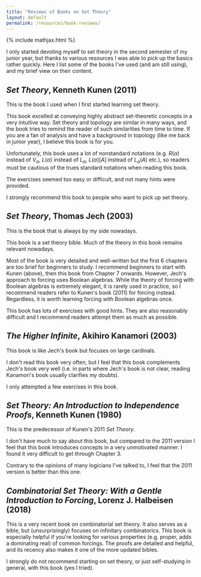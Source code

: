 ```yaml
---
title: "Reviews of Books on Set Theory"
layout: default
permalink: /resources/book-reviews/
---
```


{% include mathjax.html %}

I only started devoting myself to set theory in the second semester of my junior year, but thanks to various resources I was able to pick up the basics rather quickly. Here I list some of the books I've used (and am still using), and my brief view on their content.

## <i>Set Theory</i>, Kenneth Kunen (2011)

This is the book I used when I first started learning set theory. 

This book excelled at conveying highly abstract set-theoretic concepts in a very intuitive way. Set theory and topology are similar in many ways, and the book tries to remind the reader of such similarities from time to time. If you are a fan of analysis and have a background in topology (like me back in junior year), I believe this book is for you.

Unfortunately, this book uses a lot of nonstandard notations (e.g. $R(\alpha)$ instead of $V_\alpha$, $L(\alpha)$ instead of $L_\alpha$, $L(\alpha)[A]$ instead of $L_\alpha(A)$ etc.), so readers must be cautious of the trues standard notations when reading this book.

The exercises seemed too easy or difficult, and not many hints were provided.

I strongly recommend this book to people who want to pick up set theory.


## <i>Set Theory</i>, Thomas Jech (2003)

This is the book that is always by my side nowadays.

This book is a set theory bible. Much of the theory in this book remains relevant nowadays. 

Most of the book is very detailed and well-written but the first 6 chapters are too brief for beginners to study. I recommend beginners to start with Kunen (above), then this book from Chapter 7 onwards. However, Jech's approach to forcing uses Boolean algebras. While the theory of forcing with Boolean algebras is extremely elegant, it is rarely used in practice, so I recommend readers refer to Kunen's book (2011) for forcing instead. Regardless, it is worth learning forcing with Boolean algebras once.

This book has lots of exercises with good hints. They are also reasonably difficult and I recommend readers attempt them as much as possible.


## <i>The Higher Infinite</i>, Akihiro Kanamori (2003)

This book is like Jech's book but focuses on large cardinals.

I don't read this book very often, but I feel that this book complements Jech's book very well (i.e. in parts where Jech's book is not clear, reading Kanamori's book usually clarifies my doubts).

I only attempted a few exercises in this book.


## <i>Set Theory: An Introduction to Independence Proofs</i>, Kenneth Kunen (1980)

This is the predecessor of Kunen's 2011 <i>Set Theory</i>. 

I don't have much to say about this book, but compared to the 2011 version I feel that this book introduces concepts in a very unmotivated manner. I found it very difficult to get through Chapter 3.

Contrary to the opinions of many logicians I've talked to, I feel that the 2011 version is better than this one.


## <i>Combinatorial Set Theory: With a Gentle Introduction to Forcing</i>, Lorenz J. Halbeisen (2018)

This is a very recent book on combinatorial set theory. It also serves as a bible, but (unsurprisingly) focuses on infinitary combinatorics. This book is especially helpful if you're looking for various properties (e.g. proper, adds a dominating real) of common forcings. The proofs are detailed and helpful, and its recency also makes it one of the more updated bibles.

I strongly do not recommend starting on set theory, or just self-studying in general, with this book (yes I tried).